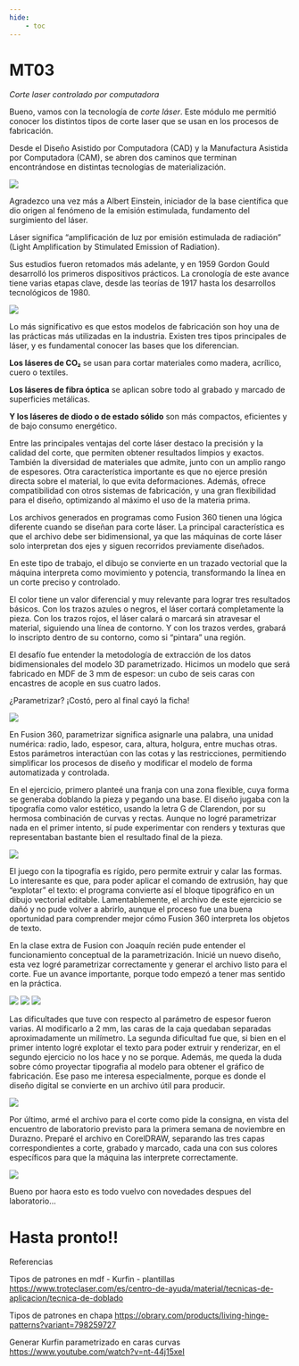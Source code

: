 ```yaml
---
hide:
    - toc
---
```


# MT03

*Corte laser controlado por computadora*

Bueno, vamos con la tecnología de *corte láser*.
Este módulo me permitió conocer los distintos tipos de corte laser que se usan en los procesos de fabricación.

Desde el Diseño Asistido por Computadora (CAD) y la Manufactura Asistida por Computadora (CAM), se abren dos caminos que terminan encontrándose en distintas tecnologías de materialización.

![](../images/MT03.jpg)

Agradezco una vez más a Albert Einstein, iniciador de la base científica que dio origen al fenómeno de la emisión estimulada, fundamento del surgimiento del láser.

Láser significa “amplificación de luz por emisión estimulada de radiación” (Light Amplification by Stimulated Emission of Radiation).

Sus estudios fueron retomados más adelante, y en 1959 Gordon Gould desarrolló los primeros dispositivos prácticos.
La cronología de este avance tiene varias etapas clave, desde las teorías de 1917 hasta los desarrollos tecnológicos de 1980.

![](../images/MT03-e.jpg)

Lo más significativo es que estos modelos de fabricación son hoy una de las prácticas más utilizadas en la industria. Existen tres tipos principales de láser, y es fundamental conocer las bases que los diferencian.

**Los láseres de CO₂** se usan para cortar materiales como madera, acrílico, cuero o textiles.

**Los láseres de fibra óptica** se aplican sobre todo al grabado y marcado de superficies metálicas.

**Y los láseres de diodo o de estado sólido** son más compactos, eficientes y de bajo consumo energético.

Entre las principales ventajas del corte láser destaco la precisión y la calidad del corte, que permiten obtener resultados limpios y exactos. También la diversidad de materiales que admite, junto con un amplio rango de espesores. Otra característica importante es que no ejerce presión directa sobre el material, lo que evita deformaciones. Además, ofrece compatibilidad con otros sistemas de fabricación, y una gran flexibilidad para el diseño, optimizando al máximo el uso de la materia prima.

Los archivos generados en programas como Fusion 360 tienen una lógica diferente cuando se diseñan para corte láser.
La principal característica es que el archivo debe ser bidimensional, ya que las máquinas de corte láser solo interpretan dos ejes y siguen recorridos previamente diseñados.

En este tipo de trabajo, el dibujo se convierte en un trazado vectorial que la máquina interpreta como movimiento y potencia, transformando la línea en un corte preciso y controlado.

El color tiene un valor diferencial y muy relevante para lograr tres resultados básicos. Con los trazos azules o negros, el láser cortará completamente la pieza. Con los trazos rojos, el láser calará o marcará sin atravesar el material, siguiendo una línea de contorno. Y con los trazos verdes, grabará lo inscripto dentro de su contorno, como si “pintara” una región.

El desafío fue entender la metodología de extracción de los datos bidimensionales del modelo 3D parametrizado.
Hicimos un modelo que será fabricado en MDF de 3 mm de espesor: un cubo de seis caras con encastres de acople en sus cuatro lados.

¿Parametrizar? ¡Costó, pero al final cayó la ficha!

![](../images/MT03-f.jpg)

En Fusion 360, parametrizar significa asignarle una palabra, una unidad numérica: radio, lado, espesor, cara, altura, holgura, entre muchas otras. Estos parámetros interactúan con las cotas y las restricciones, permitiendo simplificar los procesos de diseño y modificar el modelo de forma automatizada y controlada.

En el ejercicio, primero planteé una franja con una zona flexible, cuya forma se generaba doblando la pieza y pegando una base. El diseño jugaba con la tipografía como valor estético, usando la letra G de Clarendon, por su hermosa combinación de curvas y rectas. Aunque no logré parametrizar nada en el primer intento, sí pude experimentar con renders y texturas que representaban bastante bien el resultado final de la pieza.

![](../images/MT03-a.png)

El juego con la tipografía es rígido, pero permite extruir y calar las formas. Lo interesante es que, para poder aplicar el comando de extrusión, hay que “explotar” el texto: el programa convierte así el bloque tipográfico en un dibujo vectorial editable. Lamentablemente, el archivo de este ejercicio se dañó y no pude volver a abrirlo, aunque el proceso fue una buena oportunidad para comprender mejor cómo Fusion 360 interpreta los objetos de texto.

En la clase extra de Fusion con Joaquín recién pude entender el funcionamiento conceptual de la parametrización. Inicié un nuevo diseño, esta vez logré parametrizar correctamente y generar el archivo listo para el corte. Fue un avance importante, porque todo empezó a tener mas sentido en la práctica.

![](../images/MT03-f.png)
![](../images/MT03-c.png)
![](../images/MT03-e.png)

Las dificultades que tuve con respecto al parámetro de espesor fueron varias. Al modificarlo a 2 mm, las caras de la caja quedaban separadas aproximadamente un milímetro. La segunda dificultad fue que, si bien en el primer intento logré explotar el texto para poder extruir y renderizar, en el segundo ejercicio no los hace y no se porque. Además, me queda la duda sobre cómo proyectar tipografia al modelo para obtener el gráfico de fabricación. Ese paso me interesa especialmente, porque es donde el diseño digital se convierte en un archivo útil para producir.

![](../images/MT03-g.png)

Por último, armé el archivo para el corte como pide la consigna, en vista del encuentro de laboratorio previsto para la primera semana de noviembre en Durazno. Preparé el archivo en CorelDRAW, separando las tres capas correspondientes a corte, grabado y marcado, cada una con sus colores específicos para que la máquina las interprete correctamente.

![](../images/MT03-h.png)

Bueno por haora esto es todo vuelvo con novedades despues del laboratorio... 
# Hasta pronto!!

Referencias

Tipos de patrones en mdf - Kurfin - plantillas
https://www.troteclaser.com/es/centro-de-ayuda/material/tecnicas-de-aplicacion/tecnica-de-doblado

Tipos de patrones en chapa
https://obrary.com/products/living-hinge-patterns?variant=798259727

Generar Kurfin parametrizado en caras curvas
https://www.youtube.com/watch?v=nt-44j15xeI






